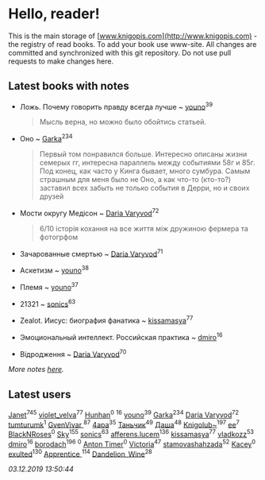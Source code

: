 # Hello, reader!
This is the main storage of [www.knigopis.com](http://www.knigopis.com) - the registry of read books.
To add your book use www-site. All changes are committed and synchronized with this git repository.
Do not use pull requests to make changes here.


## Latest books with notes
* Ложь. Почему говорить правду всегда лучше ~ [youno](users/302/302928912-vkontakte)<sup>39</sup>
    > Мысль верна, но можно было обойтись статьей.

* Оно ~ [Garka](users/115/115753719718250012620-google)<sup>234</sup>
    > Первый том понравился больше. Интересно описаны жизни семерых гг, интересна параллель между событиями 58г и 85г. Под конец, как часто у Кинга бывает, много сумбура. Самым страшным для меня было не Оно, а как что-то (кто-то?) заставил всех забыть не только события в Дерри, но и своих друзей

* Мости округу Медісон ~ [Daria Varyvod](users/829/829893410524253-facebook)<sup>72</sup>
    > 6/10 історія кохання на все життя між дружиною фермера та фотогрфом

* Зачарованные смертью ~ [Daria Varyvod](users/829/829893410524253-facebook)<sup>71</sup>

* Аскетизм ~ [youno](users/302/302928912-vkontakte)<sup>38</sup>

* Племя ~ [youno](users/302/302928912-vkontakte)<sup>37</sup>

* 21321 ~ [sonics](users/588/5880221-vkontakte)<sup>63</sup>

* Zealot. Иисус: биография фанатика ~ [kissamasya](users/684/68439978-vkontakte)<sup>77</sup>

* Эмоциональный интеллект. Российская практика ~ [dmiro](users/571/5714115-vkontakte)<sup>16</sup>

* Відродження ~ [Daria Varyvod](users/829/829893410524253-facebook)<sup>70</sup>


_More notes [here](latest_books_with_notes.md)._


## Latest users
[Janet](users/108/108113656204404967440-google)<sup>745</sup> 
[violet_velva](users/116/116961712580551399099-google)<sup>77</sup> 
[Hunhan](users/141/14193475-vkontakte)<sup>0</sup> 
[](users/270/270444099499-odnoklassniki)<sup>16</sup> 
[youno](users/302/302928912-vkontakte)<sup>39</sup> 
[Garka](users/115/115753719718250012620-google)<sup>234</sup> 
[Daria Varyvod](users/829/829893410524253-facebook)<sup>72</sup> 
[tumturumk](users/135/135685382-vkontakte)<sup>1</sup> 
[GvenVivar ](users/158/158266434925901-facebook)<sup>87</sup> 
[4apa](users/117/117392596378069249667-google)<sup>35</sup> 
[Таньчик](users/209/2096581563762610-facebook)<sup>49</sup> 
[Даша](users/334/334696193054530347-mailru)<sup>48</sup> 
[Knigolub~](users/111/111878597279669641685-google)<sup>197</sup> 
[ee](users/219/2195256973544755662-mailru)<sup>7</sup> 
[BlackNRoses](users/116/116141889586488878812-google)<sup>0</sup> 
[Sky](users/118/118049897850017649660-google)<sup>155</sup> 
[sonics](users/588/5880221-vkontakte)<sup>63</sup> 
[afferens.lucem](users/196/196071655-vkontakte)<sup>136</sup> 
[kissamasya](users/684/68439978-vkontakte)<sup>77</sup> 
[vladkozz](users/572/57239276-vkontakte)<sup>53</sup> 
[dmiro](users/571/5714115-vkontakte)<sup>16</sup> 
[borodach](users/157/15706320-vkontakte)<sup>196</sup> 
[](users/203/203760080-vkontakte)<sup>0</sup> 
[Anton Timer](users/100/100971491728532277953-google)<sup>0</sup> 
[Victoria](users/113/113794223924688167852-google)<sup>47</sup> 
[stamovashahzada](users/310/310646815-vkontakte)<sup>52</sup> 
[Kacey](users/101/101923954511104996192-google)<sup>0</sup> 
[exulted](users/100/100599204551896265722-google)<sup>130</sup> 
[Apprentice ](users/528/52821952-vkontakte)<sup>114</sup> 
[Dandelion_Wine](users/586/58602788-vkontakte)<sup>28</sup> 


_03.12.2019 13:50:44_
